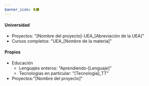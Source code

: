 ```yaml
---
banner_icon: 🐈‍⬛
---
```

#### Universidad
+ Proyectos: "\[Nombre del proyecto]-UEA_\[Abreviación de la UEA]"
+ Cursos completos: "UEA_\[Nombre de la materia]"
#### Propios
+ Educación
	+ Lenguajes enteros: "Aprendiendo-\[Lenguaje]"
	+ Tecnologias en particular: "\[Tecnologia]\_TT"
+ Proyectos:"\[Nombre del proyecto]"